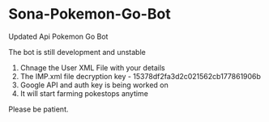 # Sona-Pokemon-Go-Bot
Updated Api Pokemon Go Bot

The bot is still development and unstable 

1. Chnage the User XML File with your details 
2. The IMP.xml file decryption key - 15378df2fa3d2c021562cb177861906b
3.  Google API and auth key is being worked on 
4.  It will start farming pokestops anytime 


Please be patient. 
